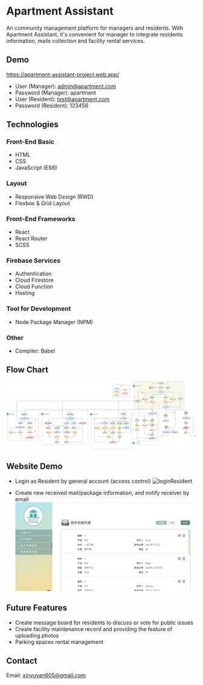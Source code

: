# Apartment Assistant

An community management platform for managers and residents. With Apartment Assistant, it's convenient for manager to integrate residents information, mails collection and facility rental services.


## Demo

https://apartment-assistant-project.web.app/  

* User (Manager): admin@apartment.com  
* Password (Manager): apartment
* User (Resident): test@apartment.com
* Password (Resident): 123456

## Technologies

### Front-End Basic

* HTML
* CSS
* JavaScript (ES6)

### Layout

* Responsive Web Design (RWD)
* Flexbox & Grid Layout

### Front-End Frameworks

* React
* React Router
* SCSS

### Firebase Services

* Authentication
* Cloud Firestore
* Cloud Function
* Hosting

### Tool for Development

* Node Package Manager (NPM)

### Other
* Compiler: Babel

## Flow Chart
![flowChart](https://raw.githubusercontent.com/xinyu605/apartment-assistant/main/apartment-assistant/Apartment_Assistant_Flow_chart.v2.png)

## Website Demo

* Login as Resident by general account (access control)
![loginResident](https://github.com/xinyu605/apartment-assistant/blob/main/apartment-assistant/loginProcessResident.gif?raw=true)  

* Create new received mail/package information, and notify receiver by email
![screenshot](https://raw.githubusercontent.com/xinyu605/apartment-assistant/main/apartment-assistant/createMailProcess.gif)

## Future Features

* Create message board for residents to discuss or vote for public issues
* Create facility maintenance record and providing the feature of uploading photos
* Parking spaces rental management

## Contact
Email: xinyuyan605@gmail.com
